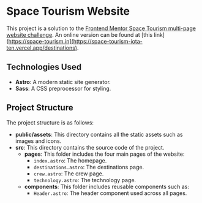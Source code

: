 # Space Tourism Website

This project is a solution to the [Frontend Mentor Space Tourism multi-page website challenge](https://www.frontendmentor.io/challenges/space-tourism-multipage-website-gRWj1URZ3). An online version can be found at [this link](https://space-tourism.in](https://space-tourism-iota-ten.vercel.app/destinations).

## Technologies Used

- **Astro**: A modern static site generator.
- **Sass**: A CSS preprocessor for styling.

## Project Structure

The project structure is as follows:

- **public/assets**: This directory contains all the static assets such as images and icons.
- **src**: This directory contains the source code of the project.
  - **pages**: This folder includes the four main pages of the website:
    - `index.astro`: The homepage.
    - `destinations.astro`: The destinations page.
    - `crew.astro`: The crew page.
    - `technology.astro`: The technology page.
  - **components**: This folder includes reusable components such as:
    - `Header.astro`: The header component used across all pages.
     
